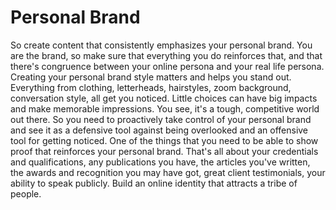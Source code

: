 # Personal Brand

So create content that consistently emphasizes your personal brand. You are the brand, so make sure that everything you do reinforces that, and that there's congruence between your online persona and your real life persona. Creating your personal brand style matters and helps you stand out. Everything from clothing, letterheads, hairstyles, zoom background, conversation style, all get you noticed. Little choices can have big impacts and make memorable impressions. You see, it's a tough, competitive world out there. So you need to proactively take control of your personal brand and see it as a defensive tool against being overlooked and an offensive tool for getting noticed. One of the things that you need to be able to show proof that reinforces your personal brand. That's all about your credentials and qualifications, any publications you have, the articles you've written, the awards and recognition you may have got, great client testimonials, your ability to speak publicly. Build an online identity that attracts a tribe of people. 
